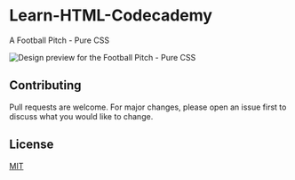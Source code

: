 # Learn-HTML-Codecademy

A Football Pitch - Pure CSS

![Design preview for the Football Pitch - Pure CSS](./design/preview.png)

## Contributing
Pull requests are welcome. For major changes, please open an issue first to discuss what you would like to change.

## License
[MIT](https://choosealicense.com/licenses/mit/)
